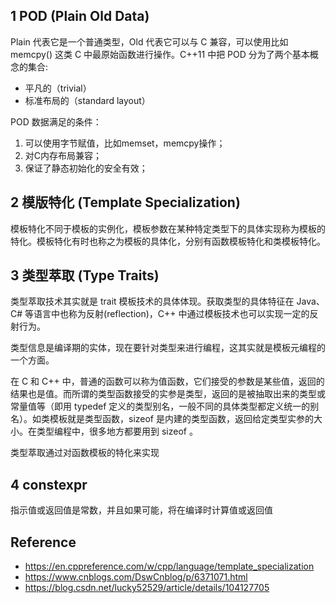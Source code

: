 
## 1 POD (Plain Old Data)

Plain 代表它是一个普通类型，Old 代表它可以与 C 兼容，可以使用比如 memcpy() 这类 C 中最原始函数进行操作。C++11 中把 POD 分为了两个基本概念的集合:
* 平凡的（trivial）
* 标准布局的（standard layout）

POD 数据满足的条件：
1. 可以使用字节赋值，比如memset，memcpy操作；
2. 对C内存布局兼容；
3. 保证了静态初始化的安全有效；

## 2 模版特化 (Template Specialization)

模板特化不同于模板的实例化，模板参数在某种特定类型下的具体实现称为模板的特化。模板特化有时也称之为模板的具体化，分别有函数模板特化和类模板特化。

## 3 类型萃取 (Type Traits)

类型萃取技术其实就是 trait 模板技术的具体体现。获取类型的具体特征在 Java、C# 等语言中也称为反射(reflection)，C++ 中通过模板技术也可以实现一定的反射行为。

类型信息是编译期的实体，现在要针对类型来进行编程，这其实就是模板元编程的一个方面。

在 C 和 C++ 中，普通的函数可以称为值函数，它们接受的参数是某些值，返回的结果也是值。而所谓的类型函数接受的实参是类型，返回的是被抽取出来的类型或常量值等（即用 typedef 定义的类型别名，一般不同的具体类型都定义统一的别名）。如类模板就是类型函数，sizeof 是内建的类型函数，返回给定类型实参的大小。在类型编程中，很多地方都要用到 sizeof 。

类型萃取通过对函数模板的特化来实现



## 4 constexpr

指示值或返回值是常数，并且如果可能，将在编译时计算值或返回值

## Reference

- https://en.cppreference.com/w/cpp/language/template_specialization
- https://www.cnblogs.com/DswCnblog/p/6371071.html
- https://blog.csdn.net/lucky52529/article/details/104127705
